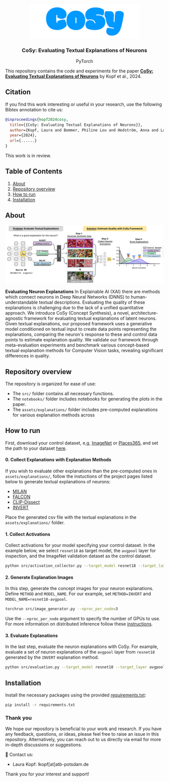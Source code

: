 <br/><br/>
<p align="center">
  <img width="350" src="./cosy_logo.svg">
<h3 align="center"><b>CoSy: Evaluating Textual Explanations of Neurons</b></h3>
<p align="center">
  PyTorch

  </p>

This repository contains the code and experiments for the paper **[CoSy: Evaluating Textual Explanations of Neurons](https://openreview.net/forum?id=vVpefYmnsG)** by Kopf et al., 2024. 

<!--[![Getting started!](https://colab.research.google.com/assets/colab-badge.svg)](anonymous)-->
<!--![Python version](https://img.shields.io/badge/python-3.7%20%7C%203.8%20%7C%203.9%20%7C%203.10%20%7C%203.11-blue.svg)-->
<!--[![Code style: black](https://img.shields.io/badge/code%20style-black-000000.svg)](https://github.com/psf/black)-->
<!--[![PyPI version](https://badge.fury.io/py/metaquantus.svg)](https://badge.fury.io/py/metaquantus)-->
<!--[![Python package](https://github.com/annahedstroem/MetaQuantus/actions/workflows/python-publish.yml/badge.svg)](https://github.com/annahedstroem/MetaQuantus/actions/workflows/python-publish.yml/badge.svg)-->
<!--[![Launch Tutorials](https://mybinder.org/badge_logo.svg)](anonymous)-->

## Citation

If you find this work interesting or useful in your research, use the following Bibtex annotation to cite us:

```bibtex
@inproceedings{kopf2024cosy,
  title={{CoSy: Evaluating Textual Explanations of Neurons}},
  author={Kopf, Laura and Bommer, Philine Lou and Hedström, Anna and Lapuschkin, Sebastian and Höhne, Marina M. -C. and Bykov, Kirill},
  year={2024},
  url={......}
}
```
This work is in review.

## Table of Contents
1. [About](#about)
2. [Repository overview](#repository-overview)
3. [How to run](#how-to-run)
4. [Installation](#installation)

## About

</p>
<p align="center">
  <img width="800" src="./cosy_graph.png">
</p>

**Evaluating Neuron Explanations** In Explainable AI (XAI) there are methods which connect neurons in Deep Neural Networks (DNNS) to human-understandable textual descriptions. Evaluating the quality of these explanations is challenging due to the lack of a unified quantitative approach. We introduce CoSy (Concept Synthesis), a novel, architecture-agnostic framework for evaluating textual explanations of latent neurons. Given textual explanations, our proposed framework uses a generative model conditioned on textual input to create data points representing the explanations, comparing the neuron's response to these and control data points to estimate explanation quality. We validate our framework through meta-evaluation experiments and benchmark various concept-based textual explanation methods for Computer Vision tasks, revealing significant differences in quality.

## Repository overview

The repository is organized for ease of use:
- The `src/` folder contains all necessary functions.
- The `notebooks/` folder includes notebooks for generating the plots in the paper.
- The `assets/explanations/` folder includes pre-computed explanations for various explanation methods across

## How to run

First, download your control dataset, e,g, [ImageNet](https://www.image-net.org/download.php) or [Places365](http://places2.csail.mit.edu/download.html), and set the path to your dataset [here](https://github.com/lkopf/cosy/blob/main/src/utils.py#L12).

#### 0. Collect Explanations with Explanation Methods

If you wish to evaluate other explanations than the pre-computed ones in `assets/explanations/`, follow the instuctions of the project pages listed below to generate textual explanations of neurons:

- [MILAN](https://github.com/evandez/neuron-descriptions)
- [FALCON](https://github.com/NehaKalibhat/falcon-explain)
- [CLIP-Dissect](https://github.com/Trustworthy-ML-Lab/CLIP-dissect)
- [INVERT](https://github.com/lapalap/invert)

Place the generated csv file with the textual explanations in the `assets/explanations/` folder.

#### 1. Collect Activations

Collect activations for your model specifying your control dataset. In the example below, we select `resnet18` as target model, the `avgpool` layer for inspection, and the ImageNet validation dataset as the control dataset. 

```bash
python src/activation_collector.py --target_model resnet18 --target_layer avgpool --dataset imagenet
```

#### 2. Generate Explanation Images
In this step, generate the concept images for your neuron explanations. Define `METHOD` and `MODEL_NAME`. For our example, set `METHOD=INVERT` and `MODEL_NAME=resnet18-avgpool`.

```bash
torchrun src/image_generator.py --nproc_per_node=3
```

Use the ``--nproc_per_node`` argument to specify the number of GPUs to use. For more information on distributed inference follow these [instructions](https://huggingface.co/docs/diffusers/main/en/training/distributed_inference).

#### 3. Evaluate Explanations
In the last step, evaluate the neuron explanations with CoSy. For example, evaluate a set of neuron explanations of the `avgpool` layer from `resnet18` generated by the `INVERT` explanation method.

```bash
python src/evaluation.py --target_model resnet18 --target_layer avgpool --method INVERT
```

## Installation

Install the necessary packages using the provided [requirements.txt](https://github.com/lkopf/cosy/blob/main/requirements.txt):

```bash
pip install -r requirements.txt
```
### Thank you

We hope our repository is beneficial to your work and research. If you have any feedback, questions, or ideas, please feel free to raise an issue in this repository. Alternatively, you can reach out to us directly via email for more in-depth discussions or suggestions. 

📧 Contact us:
- Laura Kopf: lkopf[at]atb-potsdam.de

Thank you for your interest and support!
